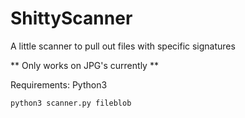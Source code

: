 # ShittyScanner

A little scanner to pull out files with specific signatures

** Only works on JPG's currently **

Requirements:
  Python3
  
```bash
python3 scanner.py fileblob
```
